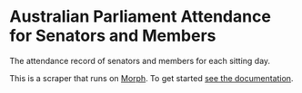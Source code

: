 # Australian Parliament Attendance for Senators and Members

The attendance record of senators and members for each sitting day.

This is a scraper that runs on [Morph](https://morph.io). 
To get started [see the documentation](https://morph.io/documentation).
